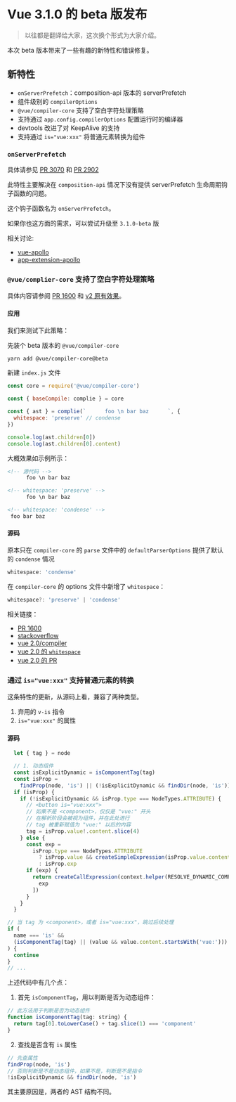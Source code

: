 # Vue 3.1.0 的 beta 版发布

> 以往都是翻译给大家，这次换个形式为大家介绍。

本次 beta 版本带来了一些有趣的新特性和错误修复。

## 新特性

* `onServerPrefetch`：composition-api 版本的 serverPrefetch
* 组件级别的 `compilerOptions`
* `@vue/compiler-core` 支持了空白字符处理策略
* 支持通过 `app.config.compilerOptions` 配置运行时的编译器
* devtools 改进了对 KeepAlive 的支持
* 支持通过 `is="vue:xxx"` 将普通元素转换为组件

### `onServerPrefetch`

具体请参见 [PR 3070](https://github.com/vuejs/vue-next/pull/3070) 和 [PR 2902](https://github.com/vuejs/vue-next/pull/2902)

此特性主要解决在 `composition-api` 情况下没有提供 serverPrefetch 生命周期钩子函数的问题。

这个钩子函数名为 `onServerPrefetch`。

如果你也这方面的需求，可以尝试升级至 `3.1.0-beta` 版

相关讨论:

* [vue-apollo](https://github.com/vuejs/vue-apollo/issues/1102)
* [app-extension-apollo](https://github.com/quasarframework/app-extension-apollo/issues/51#issuecomment-791977057)

### `@vue/complier-core` 支持了空白字符处理策略

具体内容请参阅 [PR 1600](https://github.com/vuejs/vue-next/pull/1600) 和 [v2 原有效果](https://github.com/vuejs/vue/blob/dev/flow/compiler.js#L10)。

#### 应用

我们来测试下此策略：

先装个 beta 版本的 `@vue/compiler-core`

```bash
yarn add @vue/compiler-core@beta
```

新建 `index.js` 文件

```js
const core = require('@vue/compiler-core')

const { baseCompile: complie } = core

const { ast } = complie(`      foo \n bar baz      `, {
  whitespace: 'preserve' // condense
})

console.log(ast.children[0])
console.log(ast.children[0].content)
```

大概效果如示例所示：

``` html
<!-- 源代码 -->
      foo \n bar baz     

<!-- whitespace: 'preserve' -->
      foo \n bar baz     

<!-- whitespace: 'condense' -->
 foo bar baz 
```

#### 源码

原本只在 `compiler-core` 的 `parse` 文件中的 `defaultParserOptions` 提供了默认的 `condense` 情况

```ts
whitespace: 'condense'
```

在 `compiler-core` 的 options 文件中新增了 `whitespace`：

```ts
whitespace?: 'preserve' | 'condense'
```

相关链接：

* [PR 1600](https://github.com/vuejs/vue-next/pull/1600)
* [stackoverflow](https://stackoverflow.com/questions/64432182/vue-3-removes-white-space-between-inline-block-elements)
* [vue 2.0/compiler](https://github.com/vuejs/vue/blob/dev/flow/compiler.js#L10)
* [vue 2.0 的 `whitespace`](https://github.com/vuejs/vue/issues/9208#issuecomment-450012518)
* [vue 2.0 的 PR](https://github.com/vuejs/vue/commit/e1abedb9e66b21da8a7e93e175b9dabe334dfebd)

### 通过 `is="vue:xxx"` 支持普通元素的转换

这条特性的更新，从源码上看，兼容了两种类型。

1. 弃用的 `v-is` 指令
2. `is="vue:xxx"` 的属性

#### 源码

```js
  let { tag } = node

  // 1. 动态组件
  const isExplicitDynamic = isComponentTag(tag)
  const isProp =
    findProp(node, 'is') || (!isExplicitDynamic && findDir(node, 'is'))
  if (isProp) {
    if (!isExplicitDynamic && isProp.type === NodeTypes.ATTRIBUTE) {
      // <button is="vue:xxx">
      // 如果不是 <component>，仅仅是 "vue:" 开头
      // 在解析阶段会被视为组件，并在此处进行
      // tag 被重新赋值为 "vue:" 以后的内容
      tag = isProp.value!.content.slice(4)
    } else {
      const exp =
        isProp.type === NodeTypes.ATTRIBUTE
          ? isProp.value && createSimpleExpression(isProp.value.content, true)
          : isProp.exp
      if (exp) {
        return createCallExpression(context.helper(RESOLVE_DYNAMIC_COMPONENT), [
          exp
        ])
      }
    }
  }
```

```js
// 当 tag 为 <component>，或者 is="vue:xxx"，跳过后续处理
if (
  name === 'is' &&
  (isComponentTag(tag) || (value && value.content.startsWith('vue:')))
) {
  continue
}
// ...
```

上述代码中有几个点：

1. 首先 `isComponentTag`，用以判断是否为动态组件：

```js
// 此方法用于判断是否为动态组件
function isComponentTag(tag: string) {
  return tag[0].toLowerCase() + tag.slice(1) === 'component'
}
```

2. 查找是否含有 `is` 属性

```js
// 先查属性
findProp(node, 'is')
// 否则判断是不是动态组件，如果不是，判断是不是指令
!isExplicitDynamic && findDir(node, 'is')
```

其主要原因是，两者的 AST 结构不同。
